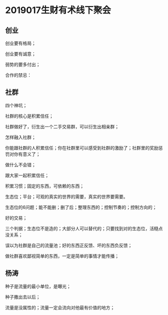 # 2019017生财有术线下聚会

## 创业

创业要有格局；

创业要有诚意；

弱势的要多付出；

合作的禁忌：

## 社群

四个神坑；

社群的核心是积累信任；

社群做好了，衍生出一个二手交易群，可以衍生出相亲群；

怎样融入社群；

你能跟社群的人积累信任；你在社群里可以感受到社群的激励了；社群里的奖励惩罚对你有意义了；

做什么不会错；

跟大家一起积累信任；

积累习惯；固定的东西，可依赖的东西；

生态位；平台；可观的真实的世界的需要，真实的世界要需要。

生态位的6问题；能不能删；删了后；整理东西的；控制节奏的；控制方向的；

好的交易；

三个判据；生态位不是造的；大部分人可以替代的；只要找到对的生态位，活糙点没关系；

误以为社群是自己的流量池；好的东西正反馈、坏的东西负反馈；

做社群喜欢鄙视简单的东西，一定是简单的事情才能传播；

## 杨涛

种子是流量的最小单位，是曝光；

种子撒出去以后；

流量是没属性的；流量一定会流向对他最有价值的地方；